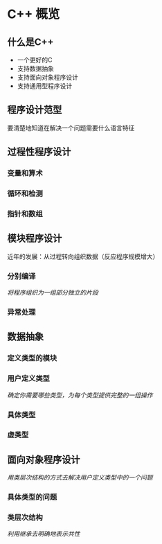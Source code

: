 # C++ 概览
## 什么是C++
- 一个更好的C
- 支持数据抽象
- 支持面向对象程序设计
- 支持通用型程序设计
## 程序设计范型
要清楚地知道在解决一个问题需要什么语言特征
## 过程性程序设计
### 变量和算术
### 循环和检测
### 指针和数组
## 模块程序设计
近年的发展：从过程转向组织数据（反应程序规模增大）
### 分别编译
*将程序组织为一组部分独立的片段*
### 异常处理
## 数据抽象
### 定义类型的模块
### 用户定义类型
*确定你需要哪些类型，为每个类型提供完整的一组操作*
### 具体类型
### 虚类型
## 面向对象程序设计
*用类层次结构的方式去解决用户定义类型中的一个问题*
### 具体类型的问题
### 类层次结构
*利用继承去明确地表示共性*

